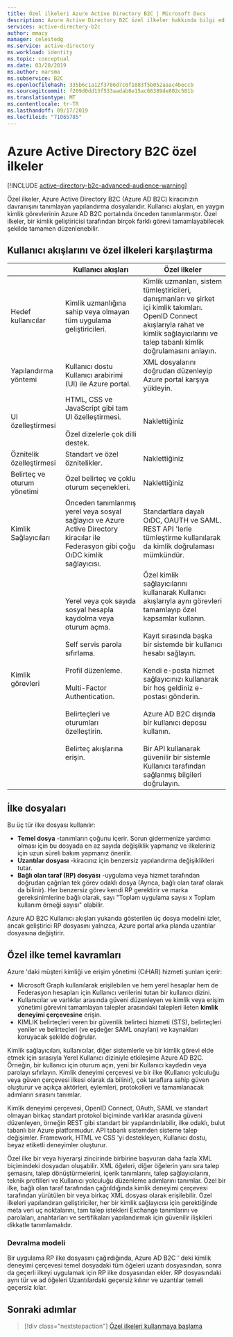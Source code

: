 ```yaml
---
title: Özel ilkeleri Azure Active Directory B2C | Microsoft Docs
description: Azure Active Directory B2C özel ilkeler hakkında bilgi edinin.
services: active-directory-b2c
author: mmacy
manager: celestedg
ms.service: active-directory
ms.workload: identity
ms.topic: conceptual
ms.date: 03/20/2019
ms.author: marsma
ms.subservice: B2C
ms.openlocfilehash: 335b6c1a12f3786d7c0f1083f5b052aaac4beccb
ms.sourcegitcommit: f209d0dd13f533aadab8e15ac66389de802c581b
ms.translationtype: MT
ms.contentlocale: tr-TR
ms.lasthandoff: 09/17/2019
ms.locfileid: "71065785"
---
```

# <a name="custom-policies-in-azure-active-directory-b2c"></a>Azure Active Directory B2C özel ilkeler

[!INCLUDE [active-directory-b2c-advanced-audience-warning](../../includes/active-directory-b2c-advanced-audience-warning.md)]

Özel ilkeler, Azure Active Directory B2C (Azure AD B2C) kiracınızın davranışını tanımlayan yapılandırma dosyalarıdır. Kullanıcı akışları, en yaygın kimlik görevlerinin Azure AD B2C portalında önceden tanımlanmıştır. Özel ilkeler, bir kimlik geliştiricisi tarafından birçok farklı görevi tamamlayabilecek şekilde tamamen düzenlenebilir.

## <a name="comparing-user-flows-and-custom-policies"></a>Kullanıcı akışlarını ve özel ilkeleri karşılaştırma

| | Kullanıcı akışları | Özel ilkeler |
|-|-------------------|-----------------|
| Hedef kullanıcılar | Kimlik uzmanlığına sahip veya olmayan tüm uygulama geliştiricileri. | Kimlik uzmanları, sistem tümleştiricileri, danışmanları ve şirket içi kimlik takımları. OpenID Connect akışlarıyla rahat ve kimlik sağlayıcılarını ve talep tabanlı kimlik doğrulamasını anlayın. |
| Yapılandırma yöntemi | Kullanıcı dostu Kullanıcı arabirimi (UI) ile Azure portal. | XML dosyalarını doğrudan düzenleyip Azure portal karşıya yükleyin. |
| UI özelleştirmesi | HTML, CSS ve JavaScript gibi tam UI özelleştirmesi.<br><br>Özel dizelerle çok dilli destek. | Naklettiğiniz |
| Öznitelik özelleştirmesi | Standart ve özel öznitelikler. | Naklettiğiniz |
| Belirteç ve oturum yönetimi | Özel belirteç ve çoklu oturum seçenekleri. | Naklettiğiniz |
| Kimlik Sağlayıcıları | Önceden tanımlanmış yerel veya sosyal sağlayıcı ve Azure Active Directory kiracılar ile Federasyon gibi çoğu OıDC kimlik sağlayıcısı. | Standartlara dayalı OıDC, OAUTH ve SAML.  REST API 'lerle tümleştirme kullanılarak da kimlik doğrulaması mümkündür. |
| Kimlik görevleri | Yerel veya çok sayıda sosyal hesapla kaydolma veya oturum açma.<br><br>Self servis parola sıfırlama.<br><br>Profil düzenleme.<br><br>Multi-Factor Authentication.<br><br>Belirteçleri ve oturumları özelleştirin.<br><br>Belirteç akışlarına erişin. | Özel kimlik sağlayıcılarını kullanarak Kullanıcı akışlarıyla aynı görevleri tamamlayıp özel kapsamlar kullanın.<br><br>Kayıt sırasında başka bir sistemde bir kullanıcı hesabı sağlayın.<br><br>Kendi e-posta hizmet sağlayıcınızı kullanarak bir hoş geldiniz e-postası gönderin.<br><br>Azure AD B2C dışında bir kullanıcı deposu kullanın.<br><br>Bir API kullanarak güvenilir bir sistemle Kullanıcı tarafından sağlanmış bilgileri doğrulayın. |

## <a name="policy-files"></a>İlke dosyaları

Bu üç tür ilke dosyası kullanılır:

- **Temel dosya** -tanımların çoğunu içerir. Sorun gidermenize yardımcı olması için bu dosyada en az sayıda değişiklik yapmanız ve ilkeleriniz için uzun süreli bakım yapmanız önerilir.
- **Uzantılar dosyası** -kiracınız için benzersiz yapılandırma değişiklikleri tutar.
- **Bağlı olan taraf (RP) dosyası** -uygulama veya hizmet tarafından doğrudan çağrılan tek görev odaklı dosya (Ayrıca, bağlı olan taraf olarak da bilinir). Her benzersiz görev kendi RP gerektirir ve marka gereksinimlerine bağlı olarak, sayı "Toplam uygulama sayısı x Toplam kullanım örneği sayısı" olabilir.

Azure AD B2C Kullanıcı akışları yukarıda gösterilen üç dosya modelini izler, ancak geliştirici RP dosyasını yalnızca, Azure portal arka planda uzantılar dosyasına değiştirir.

## <a name="custom-policy-core-concepts"></a>Özel ilke temel kavramları

Azure 'daki müşteri kimliği ve erişim yönetimi (CıHAR) hizmeti şunları içerir:

- Microsoft Graph kullanılarak erişilebilen ve hem yerel hesaplar hem de Federasyon hesapları için Kullanıcı verilerini tutan bir kullanıcı dizini.
- Kullanıcılar ve varlıklar arasında güveni düzenleyen ve kimlik veya erişim yönetimi görevini tamamlayan talepler arasındaki talepleri ileten **kimlik deneyimi çerçevesine** erişin.
- KIMLIK belirteçleri veren bir güvenlik belirteci hizmeti (STS), belirteçleri yeniler ve belirteçleri (ve eşdeğer SAML onayları) ve kaynakları koruyacak şekilde doğrular.

Kimlik sağlayıcıları, kullanıcılar, diğer sistemlerle ve bir kimlik görevi elde etmek için sırasıyla Yerel Kullanıcı diziniyle etkileşime Azure AD B2C. Örneğin, bir kullanıcı için oturum açın, yeni bir Kullanıcı kaydedin veya parolayı sıfırlayın. Kimlik deneyimi çerçevesi ve bir ilke (Kullanıcı yolculuğu veya güven çerçevesi ilkesi olarak da bilinir), çok taraflara sahip güven oluşturur ve açıkça aktörleri, eylemleri, protokolleri ve tamamlanacak adımların sırasını tanımlar.

Kimlik deneyimi çerçevesi, OpenID Connect, OAuth, SAML ve standart olmayan birkaç standart protokol biçiminde varlıklar arasında güveni düzenleyen, örneğin REST gibi standart bir yapılandırılabilir, ilke odaklı, bulut tabanlı bir Azure platformudur. API tabanlı sistemden sisteme talep değişimler. Framework, HTML ve CSS 'yi destekleyen, Kullanıcı dostu, beyaz etiketli deneyimler oluşturur.

Özel ilke bir veya hiyerarşi zincirinde birbirine başvuran daha fazla XML biçimindeki dosyadan oluşabilir. XML öğeleri, diğer öğelerin yanı sıra talep şemasını, talep dönüştürmelerini, içerik tanımlarını, talep sağlayıcılarını, teknik profilleri ve Kullanıcı yolculuğu düzenleme adımlarını tanımlar. Özel bir ilke, bağlı olan taraf tarafından çağrıldığında kimlik deneyimi çerçevesi tarafından yürütülen bir veya birkaç XML dosyası olarak erişilebilir. Özel ilkeleri yapılandıran geliştiriciler, her bir kimlik sağlayıcısı için gerektiğinde meta veri uç noktalarını, tam talep istekleri Exchange tanımlarını ve parolaları, anahtarları ve sertifikaları yapılandırmak için güvenilir ilişkileri dikkatle tanımlamalıdır.

### <a name="inheritance-model"></a>Devralma modeli

Bir uygulama RP ilke dosyasını çağırdığında, Azure AD B2C ' deki kimlik deneyimi çerçevesi temel dosyadaki tüm öğeleri uzantı dosyasından, sonra da geçerli ilkeyi uygulamak için RP ilke dosyasından ekler.  RP dosyasındaki aynı tür ve ad öğeleri Uzantılardaki geçersiz kılınır ve uzantılar temeli geçersiz kılar.

## <a name="next-steps"></a>Sonraki adımlar

> [!div class="nextstepaction"]
> [Özel ilkeleri kullanmaya başlama](active-directory-b2c-get-started-custom.md)
